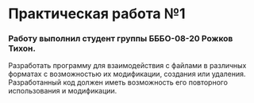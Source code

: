 <h1>Практическая работа №1</h1>
<h3>Работу выполнил студент группы БББО-08-20 Рожков Тихон.</h3>
<p>Разработать программу для взаимодействия с файлами в различных форматах с возможностью их модификации, создания или удаления. Разработанный код должен иметь возможность его повторного использования и модификации.</p>
